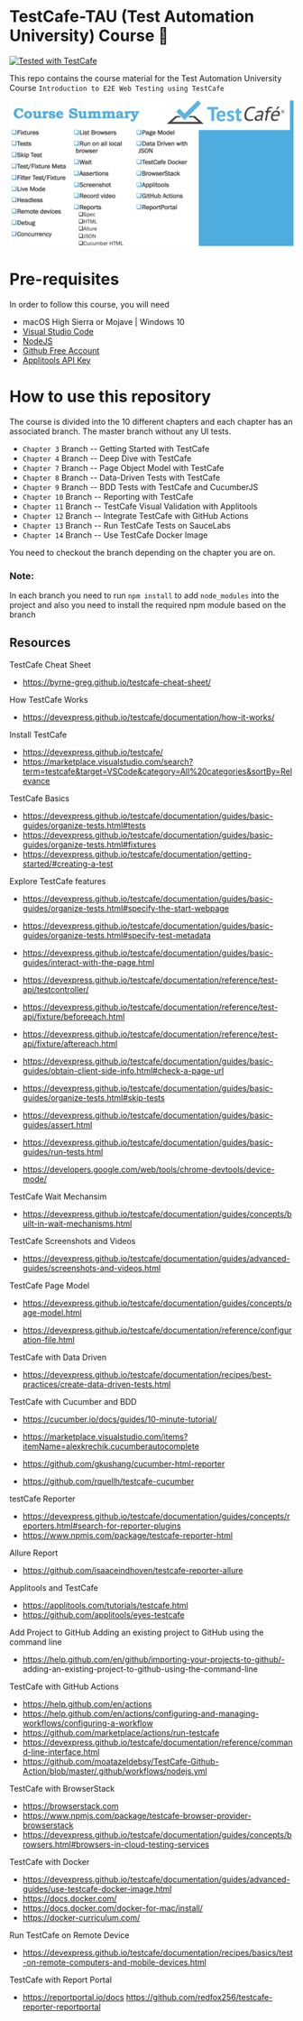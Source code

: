 # TestCafe-TAU (Test Automation University) Course :rocket:
[![Tested with TestCafe](https://img.shields.io/badge/tested%20with-TestCafe-2fa4cf.svg)](https://github.com/DevExpress/testcafe)


This repo contains the course material for the Test Automation University Course `Introduction to E2E Web Testing using TestCafe` 

![alt text](./images/summary.png)

# Pre-requisites

In order to follow this course, you will need 
 * macOS High Sierra or Mojave | Windows 10 
 * [Visual Studio Code](https://code.visualstudio.com/)
 * [NodeJS](https://nodejs.org/en/)
 * [Github Free Account](https://github.com/join?ref_cta=Sign+up&ref_loc=header+logged+out&ref_page=%2F&source=header-home)
 * [Applitools API Key](https://auth.applitools.com/users/register)
 
 
# How to use this repository 

The course is divided into the 10 different chapters and each chapter has an associated branch. The master branch without any UI tests. 

* `Chapter 3` Branch --  Getting Started with TestCafe
* `Chapter 4` Branch --  Deep Dive with TestCafe
* `Chapter 7` Branch --  Page Object Model with TestCafe
* `Chapter 8` Branch --  Data-Driven Tests with TestCafe
* `Chapter 9` Branch --  BDD Tests with TestCafe and CucumberJS
* `Chapter 10` Branch -- Reporting with TestCafe
* `Chapter 11` Branch -- TestCafe Visual Validation with Applitools
* `Chapter 12` Branch -- Integrate TestCafe with GitHub Actions
* `Chapter 13` Branch -- Run TestCafe Tests on SauceLabs
* `Chapter 14` Branch -- Use TestCafe Docker Image

You need to checkout the branch depending on the chapter you are on.

### Note: 
In each branch you need to run `npm install` to add `node_modules` into the project and also you need to install the required npm module based on the branch 

## Resources
TestCafe Cheat Sheet
- https://byrne-greg.github.io/testcafe-cheat-sheet/

How TestCafe Works
-  https://devexpress.github.io/testcafe/documentation/how-it-works/

Install TestCafe
- https://devexpress.github.io/testcafe/
- https://marketplace.visualstudio.com/search?term=testcafe&target=VSCode&category=All%20categories&sortBy=Relevance

TestCafe Basics
- https://devexpress.github.io/testcafe/documentation/guides/basic-guides/organize-tests.html#tests
- https://devexpress.github.io/testcafe/documentation/guides/basic-guides/organize-tests.html#fixtures
- https://devexpress.github.io/testcafe/documentation/getting-started/#creating-a-test

Explore TestCafe features
- https://devexpress.github.io/testcafe/documentation/guides/basic-guides/organize-tests.html#specify-the-start-webpage

- https://devexpress.github.io/testcafe/documentation/guides/basic-guides/organize-tests.html#specify-test-metadata

- https://devexpress.github.io/testcafe/documentation/guides/basic-guides/interact-with-the-page.html

- https://devexpress.github.io/testcafe/documentation/reference/test-api/testcontroller/

- https://devexpress.github.io/testcafe/documentation/reference/test-api/fixture/beforeeach.html

- https://devexpress.github.io/testcafe/documentation/reference/test-api/fixture/aftereach.html

- https://devexpress.github.io/testcafe/documentation/guides/basic-guides/obtain-client-side-info.html#check-a-page-url

- https://devexpress.github.io/testcafe/documentation/guides/basic-guides/organize-tests.html#skip-tests

- https://devexpress.github.io/testcafe/documentation/guides/basic-guides/assert.html

- https://devexpress.github.io/testcafe/documentation/guides/basic-guides/run-tests.html

- https://developers.google.com/web/tools/chrome-devtools/device-mode/

TestCafe Wait Mechansim
- https://devexpress.github.io/testcafe/documentation/guides/concepts/built-in-wait-mechanisms.html

TestCafe Screenshots and Videos
- https://devexpress.github.io/testcafe/documentation/guides/advanced-guides/screenshots-and-videos.html

TestCafe Page Model
- https://devexpress.github.io/testcafe/documentation/guides/concepts/page-model.html

- https://devexpress.github.io/testcafe/documentation/reference/configuration-file.html

TestCafe with Data Driven

- https://devexpress.github.io/testcafe/documentation/recipes/best-practices/create-data-driven-tests.html

TestCafe with Cucumber and BDD
- https://cucumber.io/docs/guides/10-minute-tutorial/

- https://marketplace.visualstudio.com/items?itemName=alexkrechik.cucumberautocomplete

- https://github.com/gkushang/cucumber-html-reporter

- https://github.com/rquellh/testcafe-cucumber

testCafe Reporter
- https://devexpress.github.io/testcafe/documentation/guides/concepts/reporters.html#search-for-reporter-plugins
- https://www.npmjs.com/package/testcafe-reporter-html

Allure Report
- https://github.com/isaaceindhoven/testcafe-reporter-allure

Applitools and TestCafe
- https://applitools.com/tutorials/testcafe.html
- https://github.com/applitools/eyes-testcafe

Add Project to GitHub
Adding an existing project to GitHub using the command line
- https://help.github.com/en/github/importing-your-projects-to-github/- adding-an-existing-project-to-github-using-the-command-line

TestCafe with GitHub Actions
- https://help.github.com/en/actions
- https://help.github.com/en/actions/configuring-and-managing-workflows/configuring-a-workflow
- https://github.com/marketplace/actions/run-testcafe
- https://devexpress.github.io/testcafe/documentation/reference/command-line-interface.html
- https://github.com/moatazeldebsy/TestCafe-Github-Action/blob/master/.github/workflows/nodejs.yml

TestCafe with BrowserStack
- https://browserstack.com
- https://www.npmjs.com/package/testcafe-browser-provider-browserstack
- https://devexpress.github.io/testcafe/documentation/guides/concepts/browsers.html#browsers-in-cloud-testing-services

TestCafe with Docker
- https://devexpress.github.io/testcafe/documentation/guides/advanced-guides/use-testcafe-docker-image.html
- https://docs.docker.com/
- https://docs.docker.com/docker-for-mac/install/
- https://docker-curriculum.com/

Run TestCafe on Remote Device
- https://devexpress.github.io/testcafe/documentation/recipes/basics/test-on-remote-computers-and-mobile-devices.html

TestCafe with Report Portal 
- https://reportportal.io/docs
https://github.com/redfox256/testcafe-reporter-reportportal
